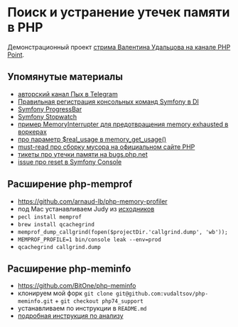 # Поиск и устранение утечек памяти в PHP
Демонстрационный проект [стрима Валентина Удальцова на канале PHP Point](https://youtu.be/NNMp-97rk9c).

## Упомянутые материалы
* [авторский канал Пых в Telegram](https://t.me/phpyh)
* [Правильная регистрация консольных команд Symfony в DI](https://medium.com/phpyh/%D0%BF%D1%80%D0%B0%D0%B2%D0%B8%D0%BB%D1%8C%D0%BD%D0%B0%D1%8F-%D1%80%D0%B5%D0%B3%D0%B8%D1%81%D1%82%D1%80%D0%B0%D1%86%D0%B8%D1%8F-%D0%BA%D0%BE%D0%BD%D1%81%D0%BE%D0%BB%D1%8C%D0%BD%D1%8B%D1%85-%D0%BA%D0%BE%D0%BC%D0%B0%D0%BD%D0%B4-%D0%B2-symfony-di-f7536c254926)
* [Symfony ProgressBar](https://symfony.com/doc/current/components/console/helpers/progressbar.html)
* [Symfony Stopwatch](https://symfony.com/doc/current/components/stopwatch.html)
* [пример MemoryInterrupter для предотвращения memory exhausted в воркерах](src/Worker/MemoryInterrupter.php)
* [про параметр $real_usage в memory_get_usage()](https://alexwebdevelop.com/monitor-script-memory-usage/#real-usage)
* [must-read про сборку мусора на официальном сайте PHP](https://www.php.net/manual/ru/features.gc.php)
* [тикеты про утечки памяти на bugs.php.net](https://www.google.com/search?q=site%3Abugs.php.net+memory+leak)
* [issue про reset в Symfony Console](https://github.com/symfony/symfony/pull/32418)

## Расширение php-memprof
* https://github.com/arnaud-lb/php-memory-profiler
* под Mac устанавливаем Judy из [исходников](https://sourceforge.net/projects/judy/)
* `pecl install memprof`
* `brew install qcachegrind`
* `memprof_dump_callgrind(fopen($projectDir.'callgrind.dump', 'wb'));`
* `MEMPROF_PROFILE=1 bin/console leak --env=prod`
* `qcachegrind callgrind.dump`

## Расширение php-meminfo
* https://github.com/BitOne/php-meminfo
* клонируем мой форк `git clone git@github.com:vudaltsov/php-meminfo.git` + `git checkout php74_support`
* устанавливаем по инструкции в `README.md`
* [подробная инструкция по анализу](https://github.com/BitOne/php-meminfo/blob/master/doc/hunting_down_memory_leaks.md)
